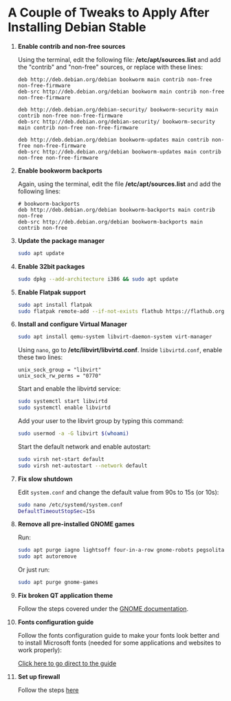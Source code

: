 # A Couple of Tweaks to Apply After Installing Debian Stable

1. **Enable contrib and non-free sources**

    Using the terminal, edit the following file: **/etc/apt/sources.list** and add the "contrib" and "non-free" sources, or replace with these lines:

    ```plaintext
    deb http://deb.debian.org/debian bookworm main contrib non-free non-free-firmware
    deb-src http://deb.debian.org/debian bookworm main contrib non-free non-free-firmware

    deb http://deb.debian.org/debian-security/ bookworm-security main contrib non-free non-free-firmware
    deb-src http://deb.debian.org/debian-security/ bookworm-security main contrib non-free non-free-firmware

    deb http://deb.debian.org/debian bookworm-updates main contrib non-free non-free-firmware
    deb-src http://deb.debian.org/debian bookworm-updates main contrib non-free non-free-firmware
    ```

2. **Enable bookworm backports**

    Again, using the terminal, edit the file **/etc/apt/sources.list** and add the following lines:

    ```plaintext
    # bookworm-backports
    deb http://deb.debian.org/debian bookworm-backports main contrib non-free
    deb-src http://deb.debian.org/debian bookworm-backports main contrib non-free
    ```

3. **Update the package manager**

    ```bash
    sudo apt update
    ```

4. **Enable 32bit packages**

    ```bash
    sudo dpkg --add-architecture i386 && sudo apt update
    ```

5. **Enable Flatpak support**

    ```bash
    sudo apt install flatpak
    sudo flatpak remote-add --if-not-exists flathub https://flathub.org/repo/flathub.flatpakrepo
    ```

6. **Install and configure Virtual Manager**

    ```bash
    sudo apt install qemu-system libvirt-daemon-system virt-manager
    ```

    Using `nano`, go to **/etc/libvirt/libvirtd.conf**. Inside `libvirtd.conf`, enable these two lines:

    ```plaintext
    unix_sock_group = "libvirt"
    unix_sock_rw_perms = "0770"
    ```

    Start and enable the libvirtd service:

    ```bash
    sudo systemctl start libvirtd
    sudo systemctl enable libvirtd
    ```

    Add your user to the libvirt group by typing this command:

    ```bash
    sudo usermod -a -G libvirt $(whoami)
    ```

    Start the default network and enable autostart:

    ```bash
    sudo virsh net-start default
    sudo virsh net-autostart --network default
    ```

7. **Fix slow shutdown**

    Edit `system.conf` and change the default value from 90s to 15s (or 10s):

    ```bash
    sudo nano /etc/systemd/system.conf
    DefaultTimeoutStopSec=15s
    ```

8. **Remove all pre-installed GNOME games**

    Run:

    ```bash
    sudo apt purge iagno lightsoff four-in-a-row gnome-robots pegsolitaire gnome-2048 hitori gnome-klotski gnome-mines gnome-mahjongg gnome-sudoku quadrapassel swell-foop gnome-tetravex gnome-taquin aisleriot gnome-chess five-or-more gnome-nibbles tali
    sudo apt autoremove
    ```

    Or just run:

    ```bash
    sudo apt purge gnome-games
    ```

9. **Fix broken QT application theme**

    Follow the steps covered under the [GNOME documentation](https://github.com/eloymelo/linux-documentation/tree/main/GNOME).

10. **Fonts configuration guide**

    Follow the fonts configuration guide to make your fonts look better and to install Microsoft fonts (needed for some applications and websites to work properly):

    [Click here to go direct to the guide](https://github.com/eloymelo/linux-documentation/blob/main/Debian/fonts-configuration.md)

11. **Set up firewall**

    Follow the steps [here](https://github.com/eloymelo/linux-documentation/blob/main/Firewall/firewall-settings.md)
